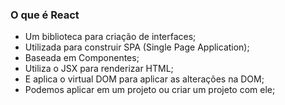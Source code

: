 ### O que é React

<ul>
  <li>Um biblioteca para criação de interfaces;</li>
  <li>Utilizada para construir SPA (Single Page Application);</li>
  <li>Baseada em Componentes;</li>
  <li>Utiliza o JSX para renderizar HTML;</li>
  <li>E aplica o virtual DOM para aplicar as alterações na DOM;</li>
  <li>Podemos aplicar em um projeto ou criar um projeto com ele;</li>
</ul>
